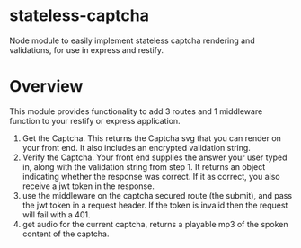 # stateless-captcha
Node module to easily implement stateless captcha rendering and validations, for use in express and restify.

# Overview
This module provides functionality to add 3 routes and 1 middleware function to your restify or express application.

1. Get the Captcha. This returns the Captcha svg that you can render on your front end. It also includes an encrypted validation string.
2. Verify the Captcha. Your front end supplies the answer your user typed in, along with the validation string from step 1. It returns an object indicating whether the response was correct. If it as correct, you also receive a jwt token in the response.
3. use the middleware on the captcha secured route (the submit), and pass the jwt token in a request header. If the token is invalid then the request will fail with a 401.
4. get audio for the current captcha, returns a playable mp3 of the spoken content of the captcha.

